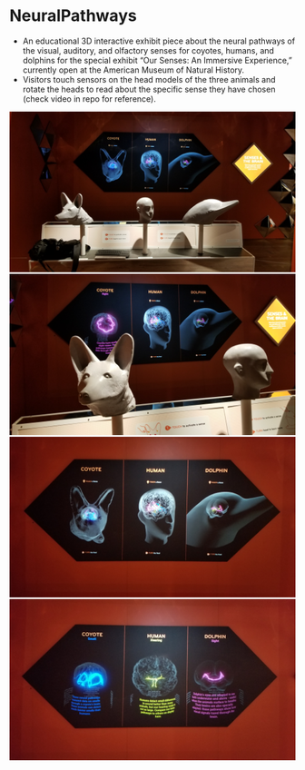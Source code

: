 # NeuralPathways
- An educational 3D interactive exhibit piece about the neural pathways of the visual, auditory, and olfactory senses for coyotes, humans, and dolphins for the special exhibit “Our Senses: An Immersive Experience,” currently open at the American Museum of Natural History.
- Visitors touch sensors on the head models of the three animals and rotate the heads to read about the specific sense they have chosen (check video in repo for reference).

![img 1](20171108_171326.jpg)
![img 1](20171117_100533.jpg)
![img 1](20171117_100651.jpg)
![img 1](20171117_101313.jpg)
